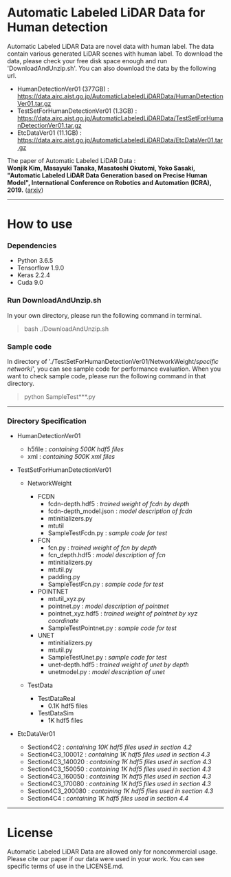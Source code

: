 # Automatic Labeled LiDAR Data for Human detection

Automatic Labeled LiDAR Data are novel data with human label. The data contain various generated LiDAR scenes with human label. To download the data, please check your free disk space enough and run 'DownloadAndUnzip.sh'. You can also download the data by the following url.

* HumanDetectionVer01 (377GB) : https://data.airc.aist.go.jp/AutomaticLabeledLiDARData/HumanDetectionVer01.tar.gz
* TestSetForHumanDetectionVer01 (1.3GB) : https://data.airc.aist.go.jp/AutomaticLabeledLiDARData/TestSetForHumanDetectionVer01.tar.gz
* EtcDataVer01 (11.1GB) : https://data.airc.aist.go.jp/AutomaticLabeledLiDARData/EtcDataVer01.tar.gz
  
The paper of Automatic Labeled LiDAR Data :  
 **Wonjik Kim, Masayuki Tanaka, Masatoshi Okutomi, Yoko Sasaki, "Automatic Labeled LiDAR Data Generation based on Precise Human Model", International Conference on Robotics and Automation (ICRA), 2019.** ([arxiv](https://arxiv.org/abs/1902.05341#))

---
# How to use
### Dependencies
* Python 3.6.5
* Tensorflow 1.9.0
* Keras 2.2.4
* Cuda 9.0

### Run DownloadAndUnzip.sh
In your own directory, please run the following command in terminal.
<br>
> bash ./DownloadAndUnzip.sh 

### Sample code
In directory of './TestSetForHumanDetectionVer01/NetworkWeight/*specific network*/', you can see sample code for performance evaluation. When you want to check sample code, please run the following command in that directory.
<br>
> python SampleTest***.py 

---
### Directory Specification

* HumanDetectionVer01
	* h5file : *containing 500K hdf5 files*
	* xml : *containing 500K xml files*

* TestSetForHumanDetectionVer01
	* NetworkWeight
		* FCDN
			* fcdn-depth.hdf5 : *trained weight of fcdn by depth*
			* fcdn-depth_model.json : *model description of fcdn*
			* mtinitializers.py
			* mtutil
			* SampleTestFcdn.py : *sample code for test*
		* FCN
			* fcn.py : *trained weight of fcn by depth*
			* fcn_depth.hdf5 : *model description of fcn*
			* mtinitializers.py
			* mtutil.py
			* padding.py
			* SampleTestFcn.py : *sample code for test*
		* POINTNET
			* mtutil_xyz.py
			* pointnet.py : *model description of pointnet*
			* pointnet_xyz.hdf5 : *trained weight of pointnet by xyz coordinate*
			* SampleTestPointnet.py : *sample code for test*
		* UNET
			* mtinitializers.py
			* mtutil.py
			* SampleTestUnet.py : *sample code for test*
			* unet-depth.hdf5 : *trained weight of unet by depth*
			* unetmodel.py : *model description of unet*

	* TestData
		* TestDataReal
			* 0.1K hdf5 files
		* TestDataSim
			* 1K hdf5 files
* EtcDataVer01
	* Section4C2 : *containing 10K hdf5 files used in section 4.2*
	* Section4C3_100012 : *containing 1K hdf5 files used in section 4.3*
	* Section4C3_140020 : *containing 1K hdf5 files used in section 4.3*
	* Section4C3_150050 : *containing 1K hdf5 files used in section 4.3*
	* Section4C3_160050 : *containing 1K hdf5 files used in section 4.3*
	* Section4C3_170080 : *containing 1K hdf5 files used in section 4.3*
	* Section4C3_200080 : *containing 1K hdf5 files used in section 4.3*
	* Section4C4 : *containing 1K hdf5 files used in section 4.4*


---
# License
Automatic Labeled LiDAR Data are allowed only for noncommercial usage. Please cite our paper if our data were used in your work.
You can see specific terms of use in the LICENSE.md.

